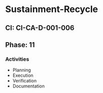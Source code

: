 # Sustainment-Recycle

## CI: CI-CA-D-001-006
## Phase: 11

### Activities
- Planning
- Execution
- Verification
- Documentation

